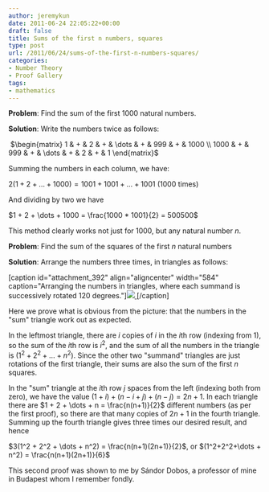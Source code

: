 ```yaml
---
author: jeremykun
date: 2011-06-24 22:05:22+00:00
draft: false
title: Sums of the first n numbers, squares
type: post
url: /2011/06/24/sums-of-the-first-n-numbers-squares/
categories:
- Number Theory
- Proof Gallery
tags:
- mathematics
---
```


**Problem**: Find the sum of the first 1000 natural numbers.

**Solution**: Write the numbers twice as follows:


 $\begin{matrix} 1 & + & 2 & + & \dots & + & 999 & + & 1000 \\ 1000 & + & 999 & + & \dots & + & 2 & + & 1 \end{matrix}$




Summing the numbers in each column, we have:




$2 (1 + 2 + \dots + 1000) = 1001 + 1001 + \dots + 1001$ (1000 times)




And dividing by two we have




$1 + 2 + \dots + 1000 = \frac{1000 * 1001}{2} = 500500$




This method clearly works not just for 1000, but any natural number $n$.




**Problem**: Find the sum of the squares of the first $n$ natural numbers




**Solution**: Arrange the numbers three times, in triangles as follows:




[caption id="attachment_392" align="aligncenter" width="584" caption="Arranging the numbers in triangles, where each summand is successively rotated 120 degrees."][![](http://jeremykun.files.wordpress.com/2011/06/triangle-proof.png)
](http://jeremykun.files.wordpress.com/2011/06/triangle-proof.png)[/caption]

Here we prove what is obvious from the picture: that the numbers in the "sum" triangle work out as expected.

In the leftmost triangle, there are $i$ copies of $i$ in the $i$th row (indexing from 1), so the sum of the $i$th row is $i^2$, and the sum of all the numbers in the triangle is $(1^2 + 2^2 + \dots + n^2)$. Since the other two "summand" triangles are just rotations of the first triangle, their sums are also the sum of the first $n$ squares.

In the "sum" triangle at the $i$th row $j$ spaces from the left (indexing both from zero), we have the value $(1+i) + (n-i+j) + (n-j) = 2n+1$. In each triangle there are $1 + 2 + \dots + n = \frac{n(n+1)}{2}$ different numbers (as per the first proof), so there are that many copies of $2n+1$ in the fourth triangle. Summing up the fourth triangle gives three times our desired result, and hence


$3(1^2 + 2^2 + \dots + n^2) = \frac{n(n+1)(2n+1)}{2}$, or
$(1^2+2^2+\dots + n^2) = \frac{n(n+1)(2n+1)}{6}$


This second proof was shown to me by Sándor Dobos, a professor of mine in Budapest whom I remember fondly.
